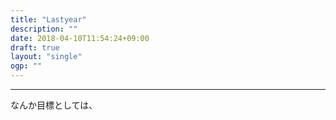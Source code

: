 ```yaml
---
title: "Lastyear"
description: ""
date: 2018-04-10T11:54:24+09:00
draft: true
layout: "single"
ogp: ""
---
```

---

なんか目標としては、